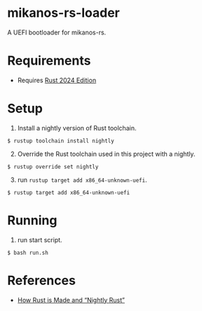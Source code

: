 # mikanos-rs-loader

A UEFI bootloader for mikanos-rs.

# Requirements

- Requires [Rust 2024 Edition](https://doc.rust-lang.org/edition-guide/rust-2024/index.html)

# Setup

1. Install a nightly version of Rust toolchain.
```shell
$ rustup toolchain install nightly
```

2. Override the Rust toolchain used in this project with a nightly.
```shell
$ rustup override set nightly
```

3. run `rustup target add x86_64-unknown-uefi`.
```shell
$ rustup target add x86_64-unknown-uefi
```

# Running

1. run start script.
```shell
$ bash run.sh
```

# References

- [How Rust is Made and “Nightly Rust”](https://doc.rust-lang.org/book/appendix-07-nightly-rust.html)

